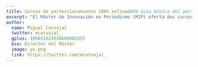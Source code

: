 ```yaml
---
title: Cursos de perfeccionamiento 100% online&#58 Guía básica del periodismo innovador y nuevas narrativas para periodistas 
excerpt: "El Máster de Innovación en Periodismo (MIP) oferta dos cursos online para aprender las tendencias del periodismo más innovador y adquirir conocimientos prácticos sobre nuevas narrativa. Las materias serán impartidas por profesores del Máster y por periodistas de medios como eldiario.es, Podium Podcast, Cuonda, Verne, Politibot, Vocento o Datadista. La metodología de sendos cursos es 100% mediante la plataforma EdX de la UMH y facilita el seguimiento de los vídeos y materiales."
author:
  name: Miguel Carvajal
  twitter: mcarvajal_
  gplus: 105651624538664882557 
  bio: Director del Máster
  image: yo.png
  link: https://twitter.com/mcarvajal_
---
```

